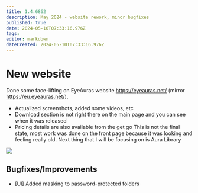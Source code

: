 ```yaml
---
title: 1.4.6862
description: May 2024 - website rework, minor bugfixes
published: true
date: 2024-05-10T07:33:16.976Z
tags: 
editor: markdown
dateCreated: 2024-05-10T07:33:16.976Z
---
```


# New website
Done some face-lifting on EyeAuras website https://eyeauras.net/ (mirror https://eu.eyeauras.net/). 
- Actualized screenshots, added some videos, etc
- Download section is not right there on the main page and you can see when it was released
- Pricing details are also available from the get go
This is not the final state, most work was done on the front page because it was looking and feeling really old. 
Next thing that I will be focusing on is Aura Library

![](https://i.imgur.com/aEcqbXL.jpeg)

## Bugfixes/Improvements
- [UI] Added masking to password-protected folders